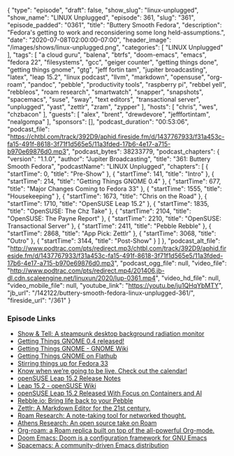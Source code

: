 {
  "type": "episode",
  "draft": false,
  "show_slug": "linux-unplugged",
  "show_name": "LINUX Unplugged",
  "episode": 361,
  "slug": "361",
  "episode_padded": "0361",
  "title": "Buttery Smooth Fedora",
  "description": "Fedora's getting to work and reconsidering some long held-assumptions.",
  "date": "2020-07-08T02:00:00-07:00",
  "header_image": "/images/shows/linux-unplugged.png",
  "categories": [
    "LINUX Unplugged"
  ],
  "tags": [
    "a cloud guru",
    "balena",
    "btrfs",
    "doom-emacs",
    "emacs",
    "fedora 22",
    "filesystems",
    "gcc",
    "geiger counter",
    "getting things done",
    "getting things gnome",
    "gtg",
    "jeff fortin tam",
    "jupiter broadcasting",
    "latex",
    "leap 15.2",
    "linux podcast",
    "llvm",
    "markdown",
    "opensuse",
    "org-roam",
    "pandoc",
    "pebble",
    "productivity tools",
    "raspberry pi",
    "rebbel yell",
    "rebbleos",
    "roam research",
    "smartwatch",
    "snapper",
    "snapshots",
    "spacemacs",
    "suse",
    "sway",
    "text editors",
    "transactional server",
    "unplugged",
    "yast",
    "zettlr",
    "zram",
    "zypper"
  ],
  "hosts": [
    "chris",
    "wes",
    "chzbacon"
  ],
  "guests": [
    "alex",
    "brent",
    "drewdevore",
    "jefffortintam",
    "nealgompa"
  ],
  "sponsors": [],
  "podcast_duration": "00:53:06",
  "podcast_file": "https://chtbl.com/track/392D9/aphid.fireside.fm/d/1437767933/f31a453c-fa15-491f-8618-3f71f1d565e5/11a3fded-17b6-4e17-a715-b970e69876d0.mp3",
  "podcast_bytes": 38233779,
  "podcast_chapters": {
    "version": "1.1.0",
    "author": "Jupiter Broadcasting",
    "title": "361: Buttery Smooth Fedora",
    "podcastName": "LINUX Unplugged",
    "chapters": [
      {
        "startTime": 0,
        "title": "Pre-Show"
      },
      {
        "startTime": 141,
        "title": "Intro"
      },
      {
        "startTime": 214,
        "title": "Getting Things GNOME 0.4"
      },
      {
        "startTime": 677,
        "title": "Major Changes Coming to Fedora 33"
      },
      {
        "startTime": 1555,
        "title": "Housekeeping"
      },
      {
        "startTime": 1673,
        "title": "Chris on the Road"
      },
      {
        "startTime": 1710,
        "title": "OpenSUSE Leap 15.2"
      },
      {
        "startTime": 1835,
        "title": "OpenSUSE: The Chz Take"
      },
      {
        "startTime": 2104,
        "title": "OpenSUSE: The Payne Report"
      },
      {
        "startTime": 2210,
        "title": "OpenSUSE: Transactional Server"
      },
      {
        "startTime": 2411,
        "title": "Pebble Rebble"
      },
      {
        "startTime": 2868,
        "title": "App Pick: Zettlr"
      },
      {
        "startTime": 3068,
        "title": "Outro"
      },
      {
        "startTime": 3144,
        "title": "Post-Show"
      }
    ]
  },
  "podcast_alt_file": "http://www.podtrac.com/pts/redirect.mp3/chtbl.com/track/392D9/aphid.fireside.fm/d/1437767933/f31a453c-fa15-491f-8618-3f71f1d565e5/11a3fded-17b6-4e17-a715-b970e69876d0.mp3",
  "podcast_ogg_file": null,
  "video_file": "http://www.podtrac.com/pts/redirect.mp4/201406.jb-dl.cdn.scaleengine.net/linuxun/2020/lup-0361.mp4",
  "video_hd_file": null,
  "video_mobile_file": null,
  "youtube_link": "https://youtu.be/ju1QHqYbMTY",
  "jb_url": "/142122/buttery-smooth-fedora-linux-unplugged-361/",
  "fireside_url": "/361"
}


### Episode Links

  * [Show & Tell: A steampunk desktop background radiation monitor](https://www.balena.io/blog/show-tell-a-steampunk-desktop-background-radiation-monitor/ "Show & Tell: A steampunk desktop background radiation monitor")
  * [Getting Things GNOME 0.4 released!](https://fortintam.com/blog/gtg-0-4-released/ "Getting Things GNOME 0.4 released!")
  * [Getting Things GNOME - GNOME Wiki](https://wiki.gnome.org/Apps/GTG "Getting Things GNOME - GNOME Wiki")
  * [Getting Things GNOME on Flathub](https://flathub.org/apps/details/org.gnome.GTG "Getting Things GNOME on Flathub")
  * [Stirring things up for Fedora 33](https://lwn.net/Articles/824620/ "Stirring things up for Fedora 33")
  * [Know when we’re going to be live. Check out the calendar!](https://www.jupiterbroadcasting.com/release-calendar/ "Know when we’re going to be live. Check out the calendar!")
  * [openSUSE Leap 15.2 Release Notes](https://doc.opensuse.org/release-notes/x86_64/openSUSE/Leap/15.2/ "openSUSE Leap 15.2 Release Notes")
  * [Leap 15.2 - openSUSE Wiki](https://en.opensuse.org/Portal:15.2 "Leap 15.2 - openSUSE Wiki")
  * [openSUSE Leap 15.2 Released With Focus on Containers and AI](https://itsfoss.com/opensuse-leap-15-2-release/ "openSUSE Leap 15.2 Released With Focus on Containers and AI")
  * [Rebble.io: Bring life back to your Pebble](https://rebble.io/ "Rebble.io: Bring life back to your Pebble")
  * [Zettlr: A Markdown Editor for the 21st century.](https://github.com/Zettlr/Zettlr "Zettlr: A Markdown Editor for the 21st century.")
  * [Roam Research: A note-taking tool for networked thought.](https://roamresearch.com/ "Roam Research: A note-taking tool for networked thought.")
  * [Athens Research: An open source take on Roam](https://github.com/athensresearch/athens "Athens Research: An open source take on Roam")
  * [Org-roam: a Roam replica built on top of the all-powerful Org-mode.](https://github.com/org-roam/org-roam "Org-roam: a Roam replica built on top of the all-powerful Org-mode.")
  * [Doom Emacs: Doom is a configuration framework for GNU Emacs](https://github.com/hlissner/doom-emacs "Doom Emacs: Doom is a configuration framework for GNU Emacs")
  * [Spacemacs: A community-driven Emacs distribution](https://www.spacemacs.org/ "Spacemacs: A community-driven Emacs distribution")


